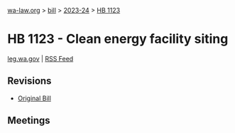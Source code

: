 [wa-law.org](/) > [bill](/bill/) > [2023-24](/bill/2023-24/) > [HB 1123](/bill/2023-24/hb/1123/)

# HB 1123 - Clean energy facility siting
[leg.wa.gov](https://app.leg.wa.gov/billsummary?BillNumber=1123&Year=2023&Initiative=false) | [RSS Feed](./rss.xml)

## Revisions
* [Original Bill](1/)

## Meetings